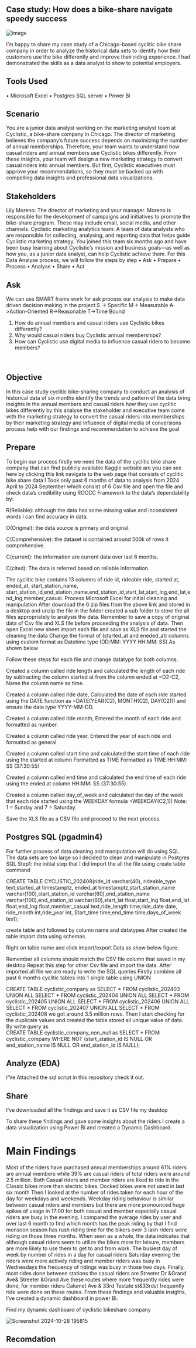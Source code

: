 ## Case study: How does a bike-share navigate speedy success


![image](https://github.com/user-attachments/assets/8da05438-6b07-4683-a61c-edee73b20de7)




I’m happy to share my case study of a Chicago-based cyclitic bike share company in order to analyze the historical data sets to identify how their customers use the bike differently and improve their riding experience. 
I had demonstrated the skills as a data analyst to show to potential employers.

## Tools Used
•	Microsoft Excel
•	Postgres SQL server
•	Power Bi


## Scenario
You are a junior data analyst working on the marketing analyst team at Cyclistic, a bike-share company in Chicago. The director of marketing believes the company’s future success depends on maximizing the number of annual memberships. Therefore, your team wants to understand how casual riders and annual members use Cyclistic bikes differently. From these insights, your team will design a new marketing strategy to convert casual riders into annual members. But first, Cyclistic executives must approve your recommendations, so they must be backed up with compelling data insights and professional data visualizations.

## Stakeholders

Lily Moreno: The director of marketing and your manager. Moreno is responsible for the development of campaigns and initiatives to promote the bike-share program. These may include email, social media, and other channels.
Cyclistic marketing analytics team: A team of data analysts who are responsible for collecting, analysing, and reporting data that helps guide Cyclistic marketing strategy. You joined this team six months ago and have been busy learning about Cyclistic’s mission and business goals—as well as how you, as a junior data analyst, can help Cyclistic achieve them.
For this Data Analyse process, we will follow the steps by step
•	Ask
•	Prepare
•	Process
•	Analyse
•	Share
•	Act                                   
## Ask
We can use SMART frame work for ask process our analysis to make data driven decision making in the project
S -> Specific
M-> Measurable
A->Action-Oriented
R->Reasonable
T->Time Bound
1. How do annual members and casual riders use Cyclistic bikes differently?        
2. Why would casual riders buy Cyclistic annual memberships?
3. How can Cyclistic use digital media to influence casual riders to become members?

 
## Objective 
In this case study cyclitic bike-sharing company to conduct an analysis of historical data of six months identify the trends and pattern of the data bring insights in the annual members and casual riders how they use cyclitic bikes differently by this analyse the stakeholder and executive team come with the marketing strategy to convert the casual riders into memberships by their marketing strategy and influence of digital media of conversions process help with our findings and recommendation to achieve the goal

## Prepare 
To begin our process firstly we need the data of the cyclitic bike share company that can find publicly available Kaggle website are you can see here by clicking this link  navigate to the web page that consists of cyclitic  bike share data I Took only past  6 months of data  to analysis from 2024 April to 2024 September which consist of 6 Csv file and open the file and check data’s credibility using ROCCC Framework to the data’s dependability by:


R(Reliable): although the data has some missing value and inconsistent words I can find accuracy in data.

O(Original): the data source is primary and original.

C(Comprehensive): the dataset is contained around 500k of rows it comprehensive.

C(current): the information are current data over last 6 months.

C(cited): The data is referred based on reliable information. 

The cyclitic bike contains 13 columns of ride id, rideable ride, started at, ended_at, start_station_name, start_station_id,end_station_name,end_station_id,start_lat,start_lng,end_lat,end_lng,member_casual.
Process
Microsoft Excel for initial cleaning and manipulation
After download the 6 zip files from the above link and stored in a desktop and unzip the file in the folder created a sub folder to store the all files appropriately to analysis the data. Remember to save a copy of original data of Csv file and XLS file before proceeding the analysis of data. Then open Excel new sheet import each file and save as XLS file and started the cleaning the data
Change the format of (started_at and eneded_at) columns using custom format as Datetime type (DD:MM: YYYY HH:MM: SS)
As shown below

Follow these steps for each file and change datatype for both columns.

Created a column called ride length and calculated the length of each ride by subtracting the column started at from the column ended at =D2-C2, Name the column name as time.

Created a column called ride date, Calculated the date of each ride started using the DATE function as =DATE(YEAR(C2), MONTH(C2), DAY(C2))) and ensure the data type YYYY-MM-DD.

Created a column called ride month, Entered the month of each ride and formatted as number.

Created a column called ride year, Entered the year of each ride and formatted as general

Created a column called start time and calculated the start time of each ride using the started at column Formatted as TIME Formatted as TIME HH:MM: SS (37:30:55)

Created a column called end time and calculated the end time of each ride using the ended at column HH:MM: SS (37:30:55).

Created a column called day_of_week and calculated the day of the week that each ride started using the WEEKDAY formula =WEEKDAY(C2,1)) Note: 1 = Sunday and 7 = Saturday.

Save the XLS file as a CSV file and proceed to the next process.

## Postgres SQL (pgadmin4)

For further process of data cleaning and manipulation will do using SQL.
The data sets are too large so I decided to clean and manipulate in Postgres SQL
Step1: the initial step that I did import the all the file using create table command


CREATE TABLE CYCLISTIC_202408(ride_id  varchar(40), rideable_type text,started_at timestamptz, ended_at timestamptz,start_station_name varchar(100),start_station_id varchar(60),end_station_name varchar(100),end_station_id varchar(60),start_lat float,start_lng float,end_lat float,end_lng float,member_casual text,ride_length  time,ride_date	date, ride_month int,ride_year int, Start_time time,end_time time,days_of_week text);


create table and followed by column name and datatypes After created the table import data using schemas.


Right on table name and click import/export Data as show below figure.
 
Remember all columns should match the CSV file column that saved in my desktop 
Repeat this step for other Csv file and import the data.
After imported all file we are ready to write the SQL queries Firstly combine all past 6 months cyclitic tables into 1 single table using UNION


CREATE TABLE cyclistic_company as
SELECT * FROM cyclistic_202403
UNION ALL
SELECT * FROM cyclistic_202404
UNION ALL
SELECT * FROM cyclistic_202405
UNION ALL
SELECT * FROM cyclistic_202406
UNION ALL
SELECT * FROM cyclistic_202407
UNION ALL
SELECT * FROM cyclistic_202408
we got around 3.5 million rows.
Then I start checking for the duplicate values and created the table stored all unique value of data. By write query as  
CREATE TABLE cyclistic_company_non_null as
SELECT * FROM cyclistic_company
WHERE NOT  (start_station_id IS NULL OR 
end_station_name IS NULL OR
 end_station_id IS NULL); 


 

 ## Analyze (EDA)

I'Ve Attached the sql script in this repository check it out.

## Share
I’ve downloaded all the findings and save it as CSV file my desktop

To share these findings and gave some insights about the riders I create a data visualization using Power Bi and created a Dynamic Dashboard.

# Main Findings
Most of the riders have purchased annual memberships around 61% riders are annual members while 39% are casual riders of total riders were around 2.5 million.
Both Casual riders and member riders are liked to ride in the Classic bikes more than electric bikes. Docked bikes were not used in last six month
Then I looked at the number of rides taken for each hour of the day for weekdays and weekends. Weekday riding behaviour is similar between casual riders and members but there are more pronounced huge spikes of usage in 17:00 for both casual and member especially casual riders are busy in the evening.
I compared the average rides by user and over last 6 month to find which month has the peak riding by that I find monsoon season has rush riding time for the bikers over 3 lakh riders were riding on those three months.
When seen as a whole, the data indicates that although casual riders seem to utilize the bikes more for leisure, members are more likely to use them to get to and from work.
The busiest day of week by number of rides in a day for casual riders Saturday evening the riders were more actively riding and member riders was busy in Wednesdays the frequency of ridings was busy in those two days.
Finally, most rides done between stations the casual riders are Streeter Dr &Grand Ave& Streeter &Grand Ave these routes where more frequently rides were done, for member riders Calumet Ave & 33rd Testate st&33rdst frequently ride were done on these routes.
From these findings and valuable insights, I’ve created a dynamic dashboard in power Bi.

Find my dynamic dashboard of cyclistic bikeshare company 
 
![Screenshot 2024-10-28 195815](https://github.com/user-attachments/assets/12ebc245-eb64-4a83-bdbb-929a31a27846)

## Recomdation




